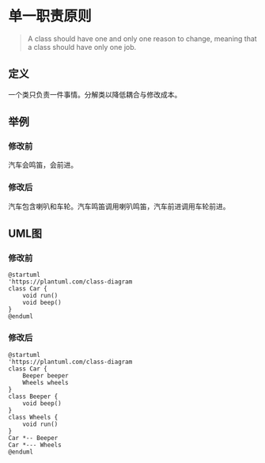 # 单一职责原则
> A class should have one and only one reason to change, meaning that a class should have only one job.
## 定义
一个类只负责一件事情。分解类以降低耦合与修改成本。

## 举例
### 修改前
汽车会鸣笛，会前进。
### 修改后
汽车包含喇叭和车轮。汽车鸣笛调用喇叭鸣笛，汽车前进调用车轮前进。

## UML图
### 修改前
```puml
@startuml
'https://plantuml.com/class-diagram
class Car {
    void run()
    void beep()
}
@enduml
```
### 修改后
```puml
@startuml
'https://plantuml.com/class-diagram
class Car {
    Beeper beeper
    Wheels wheels
}
class Beeper {
    void beep()
}
class Wheels {
    void run()
}
Car *-- Beeper
Car *--- Wheels
@enduml
```